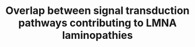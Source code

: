 ---
annotations:
- id: DOID:0050700
  parent: null
  type: Disease Ontology
  value: cardiomyopathy
- id: DOID:3911
  parent: genetic disease
  type: Disease Ontology
  value: progeria
- id: DOID:11726
  parent: null
  type: Disease Ontology
  value: Emery-Dreifuss muscular dystrophy
- id: DOID:0050440
  parent: null
  type: Disease Ontology
  value: familial partial lipodystrophy
- id: PW:0000013
  parent: disease pathway
  type: Pathway Ontology
  value: disease pathway
authors:
- Zoebarois
- Fehrhart
- Egonw
- Eweitz
communities:
- RareDiseases
description: Laminopathies resulting form a range of LMNA mutations result in a range
  of tissue specific phenotypes. These rare diseases may be attributed to a symptomatic
  overlap characterized by the convergence of lamin A downstream signalling pathways.
  Lamin A is expressed in differentiating cells and thus this pathway highlights the
  major molecular signalling pathways mis regulated during hMSC differentiation due
  to varying LMNA mutations.
last-edited: 2021-11-30
organisms:
- Homo sapiens
redirect_from:
- /index.php/Pathway:WP4879
- /instance/WP4879
revision: null
schema-jsonld:
- '@context': https://schema.org/
  '@id': https://wikipathways.github.io/pathways/WP4879.html
  '@type': Dataset
  creator:
    '@type': Organization
    name: WikiPathways
  description: Laminopathies resulting form a range of LMNA mutations result in a
    range of tissue specific phenotypes. These rare diseases may be attributed to
    a symptomatic overlap characterized by the convergence of lamin A downstream signalling
    pathways. Lamin A is expressed in differentiating cells and thus this pathway
    highlights the major molecular signalling pathways mis regulated during hMSC differentiation
    due to varying LMNA mutations.
  keywords:
  - AGO2
  - APC
  - AXIN1
  - Actin
  - Apoptosis
  - Arrhythmogenic Right
  - BMP2
  - C
  - CDK4
  - CEBPA
  - CEBPB
  - CEBPD
  - CREBBP
  - CSNK1A1
  - CSNK1A1L
  - CTNNB1
  - Canonical NF-KB pathway
  - Cathepsin K
  - DICER1
  - Dilated Cardiomyopathy
  - E2F1
  - Emerin
  - 'Emery Dreifuss '
  - Farnesyltransferase
  - GSK3B
  - HDAC1
  - HES1
  - HES5
  - HMGA2
  - Hutchinson-Gilford Progeria Syndrome
  - 'Isoprenylcysteine carboxyl methyltransferase '
  - JUNB
  - LAP2A
  - LEF1
  - LMNA
  - Lamin A
  - MAN1
  - MAOA
  - MAOB
  - MAPK/ERK signaling
  - MIR33B
  - MIRLET7B
  - MYOD1
  - Muscular Dystrophy
  - Myostatin
  - NAP1L1
  - NOTCH NICD
  - NOTCH1
  - Notch Signaling
  - Osteoprotegerin
  - Oxidative damage
  - P/CAF
  - P21
  - 'PI3K-AKT-mTOR '
  - PPARG
  - Prelamin-A
  - Progerin
  - RB1
  - RUNX2
  - SMAD2
  - SMAD3
  - SPP1
  - SREBP Signaling
  - SREBP1c
  - TARBP2
  - TCF7
  - TCF7L1
  - TCF7L2
  - TGFB signaling
  - TGFB1
  - TGFB2
  - TLE1
  - Truncated Prelamin-A
  - Ventricular Cardiomyopathy/
  - WNT10B
  - WNT7B
  - Wnt Signaling
  - ZMPSTE24
  - adipogenesis - may be able to control critical genes involved in cellular proliferation-->  loss
    of HMGA2 impairs adipocyte differentiation</br>overexpression of miR33B caused
    a significant reduction in HMGA2</br> HMGA2 is induced during the clonal-expansion
    phase of adipogenesis but
  - e inhibition of miR-33b enhanced lipid accumulation in differentiating adipocytes</br>negative
    regulator of adipogenesis, despite being highly upregulated during
  - lamin A
  - prelamin A
  - reduced following terminal differentiation</br>Type your comment here
  - reduced preadipocyte proliferation and impaired differentiation
  - 'signaling pathway '
  - the later stages of adipocyte differentiation.
  license: CC0
  name: Overlap between signal transduction pathways contributing to LMNA laminopathies
seo: CreativeWork
title: Overlap between signal transduction pathways contributing to LMNA laminopathies
wpid: WP4879
---